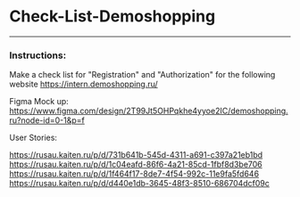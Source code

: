 # Check-List-Demoshopping
---

### Instructions:
Make a check list for "Registration" and "Authorization" for the following website
https://intern.demoshopping.ru/

Figma Mock up:
https://www.figma.com/design/2T99Jt5OHPqkhe4yyoe2IC/demoshopping.ru?node-id=0-1&p=f

User Stories:

https://rusau.kaiten.ru/p/d/731b641b-545d-4311-a691-c397a21eb1bd
https://rusau.kaiten.ru/p/d/1c04eafd-86f6-4a21-85cd-1fbf8d3be706
https://rusau.kaiten.ru/p/d/1f464f17-8de7-4f54-992c-11e9fa5fd646
https://rusau.kaiten.ru/p/d/d440e1db-3645-48f3-8510-686704dcf09c
